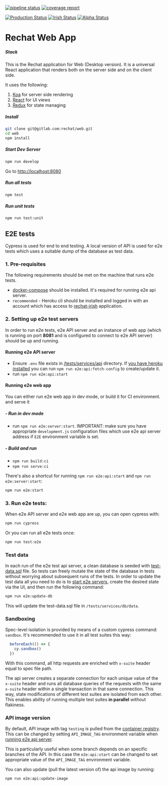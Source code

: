 [![pipeline status](https://gitlab.com/rechat/web/badges/stage/pipeline.svg)](https://gitlab.com/rechat/web/commits/stage)
[![coverage report](https://gitlab.com/rechat/web/badges/stage/coverage.svg)](https://gitlab.com/rechat/web/commits/stage)

[![Production Status](https://img.shields.io/website/https/rechat.com.svg?down_message=down&label=production&logo=data%3Aimage%2Fpng%3Bbase64%2CiVBORw0KGgoAAAANSUhEUgAAAJYAAACWCAYAAAA8AXHiAAAABGdBTUEAALGPC%2FxhBQAAACBjSFJNAAB6JgAAgIQAAPoAAACA6AAAdTAAAOpgAAA6mAAAF3CculE8AAAABmJLR0QA%2FwD%2FAP%2BgvaeTAAAAB3RJTUUH4wYWDhkBQK%2BK6wAAH39JREFUeNrtnXuUXEWdxz9V93b3TCaZTIYkGAIhRAyBFQR5H5Fl1eDhtSjiA3XDQ0QEjOCKCscH7oIo4ArqssFFXhtkXYUIKCworC6yESTCEldAESQBEpKQyWSSmcz0vVX7R1V193T6ce%2Ft7pme5H7PqdPd91HPb%2F%2FqV7%2F6VZWgURw%2BBAJQNngIwAM0ghAAbZ8VeMAsYA6wFzAb2B2YAfQCPcBUIAdkgQzg2yBtECWfLuyI0CVBlXwqILAhD4wAw0A%2FsAnYCKwHXgZeAV4EVgFr0IQIsK0CEg9hr2TRBCX3HutsKPPJG%2BXwofIrprFzhAwXrk1DcCBwOHAIsABDpO6G0k4RBxrYjCHas8ATwOPAk0j60GCpZYSBRgHF1klIsGSNO5pUTnooNBrBdOC9CE4GjsRIokrFVYiCLCvNiyhUR%2FFX8Zoo%2BaxVlfVKFuWZ0mcr1Va1OMqvx0krWl51hWe0rRtd8qyT7pXqbiOa5QjuBpYh2AAIFJKidDRIQK54xR1NKJdpJ6bnA58GTgOmlRTBiW%2BBQNhiF%2BlSXkUuR5r2Q6X81rrePtBlwakVro36gDuA69D80XaPpW1rEINg0YlVWUqFGD3pMmARRi8qZbuMlUaKsUSldhoG%2Fg3Tnq%2FgdOUE0itao48mlYchlAQ%2BBXwVo3AX1feUTBMNmmKbSsxA4DLg2xTbNCw8HYFc9QkwmlQ%2BZjQyD7gFeDspoXYklBPsEeAM4AWKbW9Qh1y1iVAklTMhBMDJwK0YKRWQEmpHhCOYj5FepwN3298hTu%2BqQS5Z9U4pqXSBVBcDP8GYC1zCKal2PAiKJOrGtPnFlAuSw4aqRlCZWIcNlY4FJIIA%2BBpwlY1c2wRS7NhwynuAafuvoQnQJbypQq7tieUeNENoH02I5mvAJTjG6rL3dMmnrnC9HLrsWV3lPnWu6xrx1Us7yb2kiFqeSunVqqe4eYxS7u3zJNF41i5%2FCUbAhGj8Ql9VgVyju7HDKirqnwO%2BQapP7ewo1bs%2Bj5FgoxX6x4s6VzUdy%2BlUp2BIlY76UrgBnMJw4hSKwqbiwwZFaeUsrvOB5ZgpGUUtRT%2FFzgTHhT7gCOCPGD1coSlILUOWUmVdF2abbsCQKiQlVYoiJIYT04AbUIUZSgMroIoTlOaGZ2fzLgSOoYaoS7FTw6lKxyC5EGclKFH6BYcWRoFuKnVP4HcYadXovHyKHReOGxuBtwIvYUaQCkq7OI20kusSNL12eCm2mxevNDSt9Dvqe3FDvfdpYdpRzBuNxl9r6N%2BsuJsThLVp9QKXFK5ZRjmJ5RT2%2FYAVQEcJI1OkqAbHkW3AwcAfsFxyEssR6JMYUgWkpEpRHwLDlQ4Md9y1UX5VuwIftDdThT1FVDiufBDDoRAQsuTG32IWNYSk0ipFdDjBNAPDIQDPuacCnFj11fZ2u03RPjjJckU714heNEfam5WNoRPT17v52BnLXL%2FcjjNHYLi00ZkYDsSIMkWcbnBnrOCdscz1y%2B0WzcwADoQi0w6zn4oUKZLBcecwKBLrYPuZKu0pksJx52BwTlxmhXLpzRQp4sJxZwEazwdmodm97Gbt16Mo8vWU3EaU4GqrjCstfq12v9bC2ErxR81r3HJFfb7a4t5abVFaRkH1skSpv%2Fp5dLHsAezmYzbo6KlQpZUR1XW3UTfaOO9Gce%2BNk37csjRSrqjPxylDpXInqYuoLtEGjjtTgT0kZtcXSBX3FI3DcWgviVkiDzvvQDpF8%2BA4NFtCQb9KkaJZ2N0HZiZWxhu1QidV8KOkG%2BXdat9bjWYNbMZ6FiB6ejOlddRyrxURRYFttFCNrINLGreO8L3VaNbAZqyVl%2Bgjw16J0eJTpGgmpkrM2nxIjaMpGkfB5CAxG8mmSNFMZH1aRCw51isRtVUBdGo3aQPkfMyW182FBjXUeDSx4HbN9EB6ltgalAKVMm2skfHR%2BA1FUT5kV9CZhXmzBXoMG3QkhP4h6BvQBAOgRrRxuu4UyBxIAWFI43mqNeSeqE6A9TYUjl8u323OXxp9PJQkKAWoYdhvb8ETP8qhwkQxJkKoYOs2zYaNsGqN5n%2BfUyx%2FSvHo05pXV2uU0ogpAj8DYdBA%2B8eZY5woaN68ruOQLzhoaCswqRn5kxLUIBy8n%2BCJH7fHmGDrEDz6hOLWe0N%2B8lDIYJ9G9giEZyRYipZgsKXbZWttA2MQbFpKGcIEoZFiXZ2w8CjJ7VdleOaeHIvP9skGEG4Gz09tLC2CqE%2BsuKK%2F5JoQNjAGwaYlJXge%2BJ5Zg1Qgm4I9dhNcd2mGp5bl%2BJsjJeF6jbTvNWVmIaprSgN1Oq6I7jIlJMU9G5qzF0KbQQhDNEeyIIR93ih4%2BJYsV3w%2BQ7gZRFgcRTa01wPUrpdG6nT892qong%2B2%2By1b0xW2IcFcaX3PSLAghEvP9Vl2fYZsACo%2FDra3HRdip6xKKY0EywfwnoUedy%2FJklOgQtstpmgY7gSC5qFNpVU5hICMb8h17FGSpVdnYGtKrCZBypb0wxMIjlynHufx5fN91Osaz%2B1unobEYafsCsvhe0ax%2F8pin6OO8IwpIt1vpyGkxMJ0f0ob3euaL%2FhI35gn0l4xOVJiWXjSGFYPP1Cy6EQP%2BjUylVqJkVzHIsL9BuAMm1FCsya7neK%2B%2BHQP2SEIQyu1xtt2lDQPY5n3srSSS6wWK%2BrOih4lCFGcymkEUpp4DvorybuPlLBlbG1bbgZBlpZdFEPsEetYDqbK0mrMZaYV%2BdOmAtes16x5TRv%2FixrPSglvmCGY0WtqXani9E4SKPtv%2B8DxHvc%2F1NrNDQX2j2FnBcIQCECHjF4%2B7HzNfBBecbu8sInSutloO2KFoXHm%2BeelAVdcFeDPEARB9eeFgO4p8Nb5kk99xOO97%2FaMY59ORi4nof7mCMmkXsFg3jZ8E8sohXFGDAMItwLD2jgodgp6psIuUwSTOoqngY%2FkoX8QNvRrhrdAUOZrJmg%2FTw1DrKi1Vm2TCPe7GTqWJYPwhDm6PENNoaGB%2Fi3wy%2F9R%2FNd%2FhZx2qs%2FNX8%2BQyxWlXxxIYd7bc7Zg%2F70ljz2pkJMbbDhbP8IRahuoLRp%2FsuDAAyTHHCo58iDBPnMlb5gJ3V2CTIlfrwphaBg29GleelXz1DOKXz%2BheORJzdqXNQgQU4pkrdpu5d8r%2Fa52LWZ5%2FVgR6LJPqvxuBpzUsaEmPJBTQE4V3HFHgASWfitT%2BA%2FERaiMbeug%2FQSPPabtoR2NlcXzQOch7NPsNldy1tk%2Bp53kse%2Feoi75pQddk6BrkmDP2YK3HypZvAgGtsJDj4bceGfIA79SBMMar0cUBj6j6rLS90q%2Fq12LWd62NzdEGpRY%2FSTIQ2a24PYfByx7ICy4IyfFfvMEidlpITB%2BX2GfpqcDrvpShmfvy%2FGPn%2FHZ900m4iA0%2BXQj3HK9qeBrZvWq0PqaTemCkxd6%2FPSGLCuWZTn5OI9wE%2Bhhk%2BZ4ou2JFQca%2B0%2FNCv713w2jkuhZ7pXZu5rhWFIF2Y3wwg2aU07w%2BP3Pclz8cZ%2BuLkMmbQcavmckmhvhlue54GsmjOJe6msWWpPL%2FgskP7k%2By73fzzJ7F0HYR82BT6shq9khGraNNAMJ7CkqBHKw4llNX79GygQjJ9uwu%2FQK8AwBauaH7b8Lu%2Fu52gLf%2BmqGO%2F85yxtmCgJrG%2FO9xk0ZjpRSGmkWhHDiOyRP3ZPluGMkwXqN7%2BY9o9QnMZ6t81zpIU3RG3uskCQtDXjQv0WzcaO9lDDPGVmSjVpxlOkwQoAOIDMCd12f4cIzfYLA5MP3WuNB4SRZEELvNMF9N2f5%2BEd9Qy4%2FYl1W06GjlLsMbWduaBhWUvg56OgouZYA1QZSNZO3aXnD8B%2FXZzj5WI98YLwoxgLOkVFp%2BN6VGdDwr0vrm22ajebrWONssBMCyMO8WYLdZonitQRl6B8AVLz3pQTdp%2Fn2l8eeVKV5kHY24oavZzhhoUfQN7YKvWzanBI0l1RVdJd6c2ieB2zRnPJOzxxNFcYXWC76V9dqyOvI9eN5EL6uOfMDPuct8gjGgVQO7s8ggJuuzjB3d0E4aAgXW6eixjNV7slRkTeCVtmyqsVfYZCQyUC%2BH%2BbNkyz%2BmHFN8BqQyc%2BtMglEIaYUEA7B3LmSa75k2DTePl1Smj%2FWzOmC677iw3BZYaIKhFoDsir3WmNuaALJpJ0b8%2B1SLt%2Bv8emb5%2FMbNL1T4AffzdA7VRTmDROlDaxYqSAjiqPCmi8Bg5p%2FuNCnt8eO%2FhqYryzYq5x9K2E9%2BnZh7t8u9PjQiRLVp8eE8O2nvNsaHB7UsAECCUGg6z4vJgmOP9bjui9m2HsvQ6okw3mtjfRZu07z5DMKOutvKiKlMSsccajko%2B%2FzCqO%2FuAjDoldHuZjUGgJlJHBcwrrnL73AZ9nDiuGw9dtMtIZYDQynHRnedojkzE%2F6TJlC5T0g7JxerhPm7S7468M83rxPcTojqY1IKdOFPbxcsek1jdcr6lrvhQBGNJ8%2BI2MGpSp%2BN6hK3nl1rebPqzV9A9CZgzm7Ct44V%2BD7xamauAOKMDRG1Pe%2F22PpnQFyWv1yNYLmE6tBA6kjxEnv8jjpXfFax1V6I4ZH12C33RWCL%2BqWxelWe8%2BXnHyslyj90EqiXy1XXLEk4NGnFINbzEJaLcDrgH3mCs77kMcnPuzj%2BQkm2O2zZ3%2FAY%2BndYcu3dmrbVTpKQRAY5TNKcFKqEVKFNo7%2FeULxwKMKJptrtSzNUgJbNacu9OjsILZupSyprrw%2B4Jj3D%2FOLXynjqjMJZLeZXA89ePZPmgsuznP8WSNsscvU4hh%2B3SDm6CMkb9lPoLeWjRCTzK7UCK2xYzVJefdLlfc6oZmenpd%2FN4A8eOWKSIVyBSHQIXjPsSYDMgapQru0%2F5YfhVz61Tx%2Br8DrtqSxyrsKrXdHJ2RnC37%2BYMhZnx1JVC5H%2BhP%2B2oNtunqdNaP9Go%2BiDBN0aUsQmH%2F10jtD7n8oRE6t7xkhJTAMb5orOOjNpiqjSitt7V6bBjRf%2FqcAekRhvq%2BSZUUpGBkBf5bgx%2FeG3PvzEBHTe8PlbeFRErLCSOMWYYezvCeB81p9%2Fi%2Baiy7PQ1c0E4MUwDbN4QdIstniqC5Smjb%2Bu36mWL1K4XeU%2BVBVgVaAL7jh9vjeG06aHrCvYMZM0COtW%2FndtjrWWMGN4LZshQ9fMMKGPvAytgGjlDWEww80rROn%2BK49H%2Fi1GSQ4l5hCEDbIkk9pu8UueOz%2FFOtfj%2Be94fSy3h7B%2FLkShmvoWW2pY00QhKFprG3DcOo5I%2Fz2KYXfHb17cb5f%2By%2Bw3WCMKvLs6uv%2F%2B72GYU3QD%2BFASdhiw0DJ5wAEAyCGYMMqzfN%2FMZUdZ4TnpOKCuQLyumWaS%2FsZSMcAzuPU92HDRs37zsnz38tD%2FF2iewAIYRTr3GSYs1vMyW4NCMjnYZ8Fgs7pHrlsdMkjBQwOgm%2F94uOQw6Wx1xwR92j5WNhpieX7sHyF4iOL87y4ShtS5Ylc0QLjczV9F8Gu0%2BMRyz2XzcKdS7INlyfWiNimPWu6KBiZW4F4iynqoRVeDs3MnjUqDm2Dy78TcM2SgECC12P85WPl3fp99U6GSQ34fTXSsI24Xff0YJckxShzDLTG8t6GcKRat0Fz5HtHeOFPCq%2FXKM1hAgc4ARDAlKnFf36ihh4n80wuK1pqGmrbxRQFy3tZaGRhg9bGhWTfNwrImS25owzxK0cIKOi2G5m364rkasjlgCTrASKibYlVsLyXhUbgKvErF%2FpI6x%2FeKPxSv%2FiJhhZmuu10LDfn99CjigceCenqKvpVhXk498Mes2eJZKuc7Sz%2FoQdKPny8x9K7AuO9kMQXfILa7caqHG2nYzli%2FfyXIVdfFuDPFASBxvcFweuakUHNN76UKaxWjgtHxovP8%2FiP%2FwwZCRrzTZpoXeBYof26QtvwuS4BM8GfAf4MgegF9hLc9OOQNWt1YXvH2AW2UuuA%2FSSL3mM3WEv69xIwODIq24nQAsN3%2FcmRlrvNtBtsgZUCAmMGCAJjTPQ92LBW8z07T5Z0EtVJrc%2Be69PVLQjzCYihAQ8GBqxffCM%2BYGMcCom2kFytmStsVobLfIPCAJgs%2BN4dIa9vbFxq7bO34GPv92CT3RYyRjm1tZ4PbDb5EiTsFsdFXJVIlBal03Y6Vq14tAa%2FA15dpbj5hyGf%2FaSfXNeyNXvRJ3xuuytk04jZ1CwqObSVWBu3wMAg9HRHe8%2B9KwQMj8DJZ47w0lpNLjt2B3Z6EjYPAhE9KpJgwk3pqBDoEiy5PeTcRT6Tu5IZJ6Uw5oa5ewjO%2FYjH168L8OKsFtaAD32bNK%2Bt0%2FR0Rx%2BpumdyWdjwuubZlQppR78NIU73JjH7j7UI7adj1YHS4E2CP%2F9JcfudhgVJG8S56y4%2B22f6LEEwHMNRD7tubxBeetW0Zpyu0NnQjj5cggR%2FMshOkJPKQqVrFZ7xJ4PsAL8r4vstPk6yvf2xquk31h34u7eGjOSLLihxIazUmrWr4PyP%2BtCvC%2Ft7RvI5sqtzVj5jmB0nD87p7iPv85BZIym1Pc9nVKh0rSwICcEWmAwwaPJW9%2F0o%2FmZt54%2FVYl1BKfC64PcrFT%2B6OyxcSwIntc4%2Fy2PWHpJgWzz3Yjx44n%2FtyDDukiwFBx8gOe%2BjHmqtJpOLNzqVwqz%2BDtdr9p0rWPlwjo990EOt0wWXmvHChOsKHbQCcoLv3Gy6w6Sre53UmrGLYPGZHgxEXymsFdAh%2BO1KxfBwfMnppNY3L8tw%2FAkeI6t1YSqrsAkbow%2F7dEfjeT4wAvk1muOP83hkWZY5uwmWfCPDmWf4BGvHl1wTllhKgZwMj61Q3HO%2FtWslnPtzUuvc0z3mzpMEQ9FW2ygNogP%2B%2FJLmdyvjd4duYjybhWU3ZfnMZ3zENgjWa%2FSg8fcq9C7a%2FFaDZtvJcL1m1kzBkmuz%2FPTWLL12AapScNM%2FZTjz9PEl14QlFthuwxNc%2B33DqKRLwNxql55uwUUf92CLRkSUWp4EhjT3PGCIFddk4Mjl%2BfDNL2d4%2BsEcf784w1veLJg6GXwFXgg5Cb3d8FcLBB96v8%2FtN2T5wy9yfGKR2X7cuTu7wxTGm1yCNw0FmF3DG4aUoLbCwfsLnrgv2bAjCExX8KVvBlz%2B9Xz9fd4l6M3w4A%2ByLDxGGj%2F2BKVxpoKtg3Dwu4d5brVG5iLs2yBADcPecwRPP5ijsyOZ%2BcNtDeDyrrVxm%2B7rM9dzOeieCtO6ReEPVP5OaVzucIWzLspz820B%2Fq5juvFa2L6jwjijDw3X3mhqLanjnJNaXZPgs%2Bf4sFUbI2qd9JUCrxOef1Zx9%2F3JBxLu7Gp3rDAYvW%2F%2B3oIF8wV77SnYpUcUZg3cM5X%2BRG4zXKXgpm9lOHORlVxuy8hKMyUTYlQ4hghDEN1w3y8Vv35MFc7DSQInCf7ugx4H7C8JI56lo%2B1qnWtvDAqSIimccu66yPLDqFyXV28v0%2B3IVa1bbFF7TWgdq1AIAeQ13%2F5%2BY7LeSa1cFj53ng%2FbdKTJZaXAmwKPPa64%2BQdmhXIzup3yg6rcKDHO%2B9uR61U9JgdPte3Ga3GgQmCq4K4HFU%2BubExqua7ltFM8DjtEEg5Ek0AqBCYLvnh1nlfW6FFbDo0nysl1%2FgU%2BarD1p5ptvwcpZb%2Br9cdQuY9uJmJ4GngSwq2a795olI9GHPDcZh2fP9%2BHET36rKAq%2BdIKvBysWQOf%2FFy%2BEFc7OAI6Wx3AO4%2BUxXxF1ZkT6liqIqEqQVf4rms8M4ZQATBVcMdPQ557XhcU4SRwhs5TTvQ4%2BkiJ6i9RkmuULwzAmwb33hdy8WX5gqI9nuRS2nTL2Qzc%2BsOQU8%2FOm8nnqHlKlne1Q%2BhYrvyeD0P9muutNb6RBnWk%2FMIFGYixB2gYgDddcM13Ar54ZWC6RD0%2Bx76FoakY34crrg0444IR6Cqej9hKuAH1DgEVAt2C2%2B4MWf2yTjw5DXbor%2BG4hZKFR5dJrToIQ0OuK67Jc9aFefIj5l23QVyr4TbG9ayH6wfOGeGL%2F5DHnybQLVz9XAIt0SVnedZKsFIXWe13szJeSXerkYbW4Gdh0zrNklsbc1928QF84VM%2BiDrG0rJ8hiH40wU3Lw04%2FPhhfrNCFUwEruGb2cBaj97Z0PPg%2Fl8o3vKuEX60LMSfafbDGnUuULVyVLtWrx2KdaCMxIqiqFHhfpXfTjF02ziGMQNU%2BGfXGzTYEAZAt%2BD7%2Fx7wmj2kKB%2FEz4Nr%2BHwe3nG05PhjJNptZR2xfoIAvF0ETz%2BnOeqkEc68KM%2BfXzSuOc58ENqFuaOOlYtAIte9BoGJQ9itjqSEp1cq3nPWCMefNsyqtWaD3iBfQuRabU2Na%2FXaoVgHuqldobOxeHY7aWfI82IGsCc6JMiZ1uYcndde0dz4b8XNyeLmoTTvAP94iY83WRT826MiDIxjnZ4Et9wWsP87hzn1nBF%2B9qBiYMAeruSXHSvnyKOsdFOjz38uHDFnvRw8CZsHYNl9IScsGuGQ40a4%2B94Qb5pAdCTbQqBBaB9omlrp%2FJP6BuCe%2FwwJtd0oLOa%2BnFO7Bc88ryCb7KzA0NqUlvwgZMF8YQ4uSjB%2F56AUTOoU7L%2BP4KmVGjGJaIcKlLwvMHrXcAB3Lgu5c5li1zmCtx0keNshkgPfLJm7h2DXGYJJnTUOTNdmP691r2v%2Bslrz5ErFI48rHlmhWbfKjPNFN3iTWrvddr0mEMwb2ghMM1lu0jYRIbC1AUGogQ4BHSSXpwJEAHqLbk6pNDBFNGxSFtiBAaC2AUPa1FdGkO2GGT2C3ikwpUfQPako%2FZWCLUOwuV%2BzaTO8tkmzrR9jZ%2FOASQLPzvuPI6Ech%2FoEew2tA2YQhVgRnfULpys0UPtKxZMKVfNRehBkgrKUotkN5upJ2IGBCoAAQ7QQKC%2B%2FxJDIA3yzqsidtKpKuspxhOPQeh%2FIx3otymPjZLepmI%2Bx1y%2Fi5a%2BknoQEkcVIW6j4N3cDI4354wVtMG1UAXkfcyZUijZAYUQ4%2FpKnUQzbncpTpGgqRiSazfbH9v%2BTegbBKNB1rsUx1NV6rt4keBwpENEgW3detRUG46T5j%2Fp%2BY3l1b%2Ff7QH%2FiBmk3cjUrv9XiTJLPnY9cAP0S2NjkoqfYeeE4tFEC68Y7Nyl2OKyTwMvjnYsUOxxelsArVtEcfSBMlJls91nvezmieJzWi6feRChVrlebPK72Tq3J2Gp5jeI4qWvEVSu%2Fteq7Xt3pGp9RBye14iyeoPKKj%2BZF%2B0NGrjwSfq%2BEqMp2XHeOqOnEUfaj1E%2FU37XKUC9f1dKO0x6N1l3l9xyHXpTAKmBTxOKkSFENBVMDsFoCayjqWSmxUiSF485q4FWJme58tuxmihRx4bjzLBA6H4QVZTdTpIgLx50VUPQuetx%2B7jCrdlKMOUZxyf14CljPDrZqJ8WYQWO4sx7DJSQaD81GNMutLUJVtZ3UClBu0xidLGX3otiXotpwqJNukrwnKX%2Bc8tUrT5K0KzV3rfJFreNq%2BSr%2Bdpz5DWaK0Dm%2BAvBTGkE9Y18cIxzUr7BqBa1WoXHznqT8ccpXrzxJ0q5F6krli2vDq%2F%2F%2Bvc5Q6kaFAPdgRFk1Z94UKSpBYzizHsMhsKNCd%2BM14IfuxnjnNsWEgePKDzEc8sCsK4SihPoXYBvmxIpUaqWoB43hyjYMd9y1wqhQYZj2B%2BBWey2VWinqwXHkVgx3POzaIsGcIXNLFxZE7Qn8Dui1v41yX2%2B5VDOPKXNxtfjos5YibhmSlLXSO9WukSD%2B2nCl2wi8FXgJkAhDLMmqTpe407VeAi63L4ejoqmXTDOz3PyKGFvELUOSskYdTScZadaH48blGM54SLsSclWn5fKcoWLCouCX9TBwjI2gKdt1p9hh4DjxS%2BAdVkoaBglKiAWwx5ATo2aXP5gP%2FAaz%2FF6RTvekMHBc6AOOAP4IBc7AatMDFsmyutNJLafI%2FxE4uyTCidwxpWgOSjlwNoYjBYXdkQqqS6EQM4y8C%2Fi8fS4kJdfODI3hgMRw4i4MRypaD0YTq4RxaAL74lXAlYCPboBcSVyD48YdR0mtlZ96c5314kniUh01r424WEfN1%2FbXDKk0Ppor0VyF4UZxZ4xS7lBtd5k9hoqRCjwb6deAS2xkklTnmngoN0VEM3EoG3zgSjSXIvAQJZKqjFQu6spw5LJbOlkJdjFGgmmKuliKHReu6xPA54CrAd%2BSylCyAqmg3n5Yu5eRy0irkzGW1qn2t1c3nhQTDU6fMlswwOnA3RR1KkOqlzurRlCfEEVyQbFfnQfcArydoqhMCTbxUaqgS%2BAR4AzgBcp1qhqkgih60ugInIR6AWM8vQgYoDhpHZCOHCciStvOx7TpRZg2fgHwENFJBXEkzGjJ5frdEJgNXAYsoniYhip7LkX7oVI7jQC3YdrzFYq%2BecV9AyOQCuI2%2BmhyCYoWV42x1H8aOI3Rm%2BW6rlKUhRRjh3LfUtfVuTbqA%2B4ArsMYPcvb1iAiqSBpA1eSXtpmQjAdeC9GyT8S4yVRCeb5Uv8JN9tUnitd4mFRqcpKh83Vnim9V%2FqOqBJfpfepE0%2Bt%2BCoN86ulU69VNLrCM64uR6ekkVXqZCOwHMHdwDIEGwrPJ5RSlaooPkaTCxzBBGGB54JpCA4CDkNzKLAPsDvQ3VDaY4WxdNtpXVoa2IzgZTTPAb9F8DiaJ4E%2BBGZ740yFbg8SkcoVpzHsXmJMNTE604RGEhY0saKxdRaaOcBeGJLNxmwH3gv0YMwYWSAHZDDKpE9RfIuyzx0Z7i9a%2BqkwinaAocQwRjfqx%2BzBsRHjf%2F4KZuuEF4FVhKxB2PYoHpHnRvJhYV7FKS0JCeXw%2F4%2FAUlw0kKj%2FAAAAJXRFWHRkYXRlOmNyZWF0ZQAyMDE5LTA2LTIyVDE0OjI1OjAxLTA3OjAwFFiKzQAAACV0RVh0ZGF0ZTptb2RpZnkAMjAxOS0wNi0yMlQxNDoyNTowMS0wNzowMGUFMnEAAAAASUVORK5CYII%3D&up_message=up)](https://rechat.com)
[![Irish Status](https://img.shields.io/website/https/irish.rechat.com.svg?down_message=down&label=irish&logo=data%3Aimage%2Fpng%3Bbase64%2CiVBORw0KGgoAAAANSUhEUgAAAJYAAACWCAYAAAA8AXHiAAAABGdBTUEAALGPC%2FxhBQAAACBjSFJNAAB6JgAAgIQAAPoAAACA6AAAdTAAAOpgAAA6mAAAF3CculE8AAAABmJLR0QA%2FwD%2FAP%2BgvaeTAAAAB3RJTUUH4wYWDhkBQK%2BK6wAAH39JREFUeNrtnXuUXEWdxz9V93b3TCaZTIYkGAIhRAyBFQR5H5Fl1eDhtSjiA3XDQ0QEjOCKCscH7oIo4ArqssFFXhtkXYUIKCworC6yESTCEldAESQBEpKQyWSSmcz0vVX7R1V193T6ce%2Ft7pme5H7PqdPd91HPb%2F%2FqV7%2F6VZWgURw%2BBAJQNngIwAM0ghAAbZ8VeMAsYA6wFzAb2B2YAfQCPcBUIAdkgQzg2yBtECWfLuyI0CVBlXwqILAhD4wAw0A%2FsAnYCKwHXgZeAV4EVgFr0IQIsK0CEg9hr2TRBCX3HutsKPPJG%2BXwofIrprFzhAwXrk1DcCBwOHAIsABDpO6G0k4RBxrYjCHas8ATwOPAk0j60GCpZYSBRgHF1klIsGSNO5pUTnooNBrBdOC9CE4GjsRIokrFVYiCLCvNiyhUR%2FFX8Zoo%2BaxVlfVKFuWZ0mcr1Va1OMqvx0krWl51hWe0rRtd8qyT7pXqbiOa5QjuBpYh2AAIFJKidDRIQK54xR1NKJdpJ6bnA58GTgOmlRTBiW%2BBQNhiF%2BlSXkUuR5r2Q6X81rrePtBlwakVro36gDuA69D80XaPpW1rEINg0YlVWUqFGD3pMmARRi8qZbuMlUaKsUSldhoG%2Fg3Tnq%2FgdOUE0itao48mlYchlAQ%2BBXwVo3AX1feUTBMNmmKbSsxA4DLg2xTbNCw8HYFc9QkwmlQ%2BZjQyD7gFeDspoXYklBPsEeAM4AWKbW9Qh1y1iVAklTMhBMDJwK0YKRWQEmpHhCOYj5FepwN3298hTu%2BqQS5Z9U4pqXSBVBcDP8GYC1zCKal2PAiKJOrGtPnFlAuSw4aqRlCZWIcNlY4FJIIA%2BBpwlY1c2wRS7NhwynuAafuvoQnQJbypQq7tieUeNENoH02I5mvAJTjG6rL3dMmnrnC9HLrsWV3lPnWu6xrx1Us7yb2kiFqeSunVqqe4eYxS7u3zJNF41i5%2FCUbAhGj8Ql9VgVyju7HDKirqnwO%2BQapP7ewo1bs%2Bj5FgoxX6x4s6VzUdy%2BlUp2BIlY76UrgBnMJw4hSKwqbiwwZFaeUsrvOB5ZgpGUUtRT%2FFzgTHhT7gCOCPGD1coSlILUOWUmVdF2abbsCQKiQlVYoiJIYT04AbUIUZSgMroIoTlOaGZ2fzLgSOoYaoS7FTw6lKxyC5EGclKFH6BYcWRoFuKnVP4HcYadXovHyKHReOGxuBtwIvYUaQCkq7OI20kusSNL12eCm2mxevNDSt9Dvqe3FDvfdpYdpRzBuNxl9r6N%2BsuJsThLVp9QKXFK5ZRjmJ5RT2%2FYAVQEcJI1OkqAbHkW3AwcAfsFxyEssR6JMYUgWkpEpRHwLDlQ4Md9y1UX5VuwIftDdThT1FVDiufBDDoRAQsuTG32IWNYSk0ipFdDjBNAPDIQDPuacCnFj11fZ2u03RPjjJckU714heNEfam5WNoRPT17v52BnLXL%2FcjjNHYLi00ZkYDsSIMkWcbnBnrOCdscz1y%2B0WzcwADoQi0w6zn4oUKZLBcecwKBLrYPuZKu0pksJx52BwTlxmhXLpzRQp4sJxZwEazwdmodm97Gbt16Mo8vWU3EaU4GqrjCstfq12v9bC2ErxR81r3HJFfb7a4t5abVFaRkH1skSpv%2Fp5dLHsAezmYzbo6KlQpZUR1XW3UTfaOO9Gce%2BNk37csjRSrqjPxylDpXInqYuoLtEGjjtTgT0kZtcXSBX3FI3DcWgviVkiDzvvQDpF8%2BA4NFtCQb9KkaJZ2N0HZiZWxhu1QidV8KOkG%2BXdat9bjWYNbMZ6FiB6ejOlddRyrxURRYFttFCNrINLGreO8L3VaNbAZqyVl%2Bgjw16J0eJTpGgmpkrM2nxIjaMpGkfB5CAxG8mmSNFMZH1aRCw51isRtVUBdGo3aQPkfMyW182FBjXUeDSx4HbN9EB6ltgalAKVMm2skfHR%2BA1FUT5kV9CZhXmzBXoMG3QkhP4h6BvQBAOgRrRxuu4UyBxIAWFI43mqNeSeqE6A9TYUjl8u323OXxp9PJQkKAWoYdhvb8ETP8qhwkQxJkKoYOs2zYaNsGqN5n%2BfUyx%2FSvHo05pXV2uU0ogpAj8DYdBA%2B8eZY5woaN68ruOQLzhoaCswqRn5kxLUIBy8n%2BCJH7fHmGDrEDz6hOLWe0N%2B8lDIYJ9G9giEZyRYipZgsKXbZWttA2MQbFpKGcIEoZFiXZ2w8CjJ7VdleOaeHIvP9skGEG4Gz09tLC2CqE%2BsuKK%2F5JoQNjAGwaYlJXge%2BJ5Zg1Qgm4I9dhNcd2mGp5bl%2BJsjJeF6jbTvNWVmIaprSgN1Oq6I7jIlJMU9G5qzF0KbQQhDNEeyIIR93ih4%2BJYsV3w%2BQ7gZRFgcRTa01wPUrpdG6nT892qong%2B2%2By1b0xW2IcFcaX3PSLAghEvP9Vl2fYZsACo%2FDra3HRdip6xKKY0EywfwnoUedy%2FJklOgQtstpmgY7gSC5qFNpVU5hICMb8h17FGSpVdnYGtKrCZBypb0wxMIjlynHufx5fN91Osaz%2B1unobEYafsCsvhe0ax%2F8pin6OO8IwpIt1vpyGkxMJ0f0ob3euaL%2FhI35gn0l4xOVJiWXjSGFYPP1Cy6EQP%2BjUylVqJkVzHIsL9BuAMm1FCsya7neK%2B%2BHQP2SEIQyu1xtt2lDQPY5n3srSSS6wWK%2BrOih4lCFGcymkEUpp4DvorybuPlLBlbG1bbgZBlpZdFEPsEetYDqbK0mrMZaYV%2BdOmAtes16x5TRv%2FixrPSglvmCGY0WtqXani9E4SKPtv%2B8DxHvc%2F1NrNDQX2j2FnBcIQCECHjF4%2B7HzNfBBecbu8sInSutloO2KFoXHm%2BeelAVdcFeDPEARB9eeFgO4p8Nb5kk99xOO97%2FaMY59ORi4nof7mCMmkXsFg3jZ8E8sohXFGDAMItwLD2jgodgp6psIuUwSTOoqngY%2FkoX8QNvRrhrdAUOZrJmg%2FTw1DrKi1Vm2TCPe7GTqWJYPwhDm6PENNoaGB%2Fi3wy%2F9R%2FNd%2FhZx2qs%2FNX8%2BQyxWlXxxIYd7bc7Zg%2F70ljz2pkJMbbDhbP8IRahuoLRp%2FsuDAAyTHHCo58iDBPnMlb5gJ3V2CTIlfrwphaBg29GleelXz1DOKXz%2BheORJzdqXNQgQU4pkrdpu5d8r%2Fa52LWZ5%2FVgR6LJPqvxuBpzUsaEmPJBTQE4V3HFHgASWfitT%2BA%2FERaiMbeug%2FQSPPabtoR2NlcXzQOch7NPsNldy1tk%2Bp53kse%2Feoi75pQddk6BrkmDP2YK3HypZvAgGtsJDj4bceGfIA79SBMMar0cUBj6j6rLS90q%2Fq12LWd62NzdEGpRY%2FSTIQ2a24PYfByx7ICy4IyfFfvMEidlpITB%2BX2GfpqcDrvpShmfvy%2FGPn%2FHZ900m4iA0%2BXQj3HK9qeBrZvWq0PqaTemCkxd6%2FPSGLCuWZTn5OI9wE%2Bhhk%2BZ4ou2JFQca%2B0%2FNCv713w2jkuhZ7pXZu5rhWFIF2Y3wwg2aU07w%2BP3Pclz8cZ%2BuLkMmbQcavmckmhvhlue54GsmjOJe6msWWpPL%2FgskP7k%2By73fzzJ7F0HYR82BT6shq9khGraNNAMJ7CkqBHKw4llNX79GygQjJ9uwu%2FQK8AwBauaH7b8Lu%2Fu52gLf%2BmqGO%2F85yxtmCgJrG%2FO9xk0ZjpRSGmkWhHDiOyRP3ZPluGMkwXqN7%2BY9o9QnMZ6t81zpIU3RG3uskCQtDXjQv0WzcaO9lDDPGVmSjVpxlOkwQoAOIDMCd12f4cIzfYLA5MP3WuNB4SRZEELvNMF9N2f5%2BEd9Qy4%2FYl1W06GjlLsMbWduaBhWUvg56OgouZYA1QZSNZO3aXnD8B%2FXZzj5WI98YLwoxgLOkVFp%2BN6VGdDwr0vrm22ajebrWONssBMCyMO8WYLdZonitQRl6B8AVLz3pQTdp%2Fn2l8eeVKV5kHY24oavZzhhoUfQN7YKvWzanBI0l1RVdJd6c2ieB2zRnPJOzxxNFcYXWC76V9dqyOvI9eN5EL6uOfMDPuct8gjGgVQO7s8ggJuuzjB3d0E4aAgXW6eixjNV7slRkTeCVtmyqsVfYZCQyUC%2BH%2BbNkyz%2BmHFN8BqQyc%2BtMglEIaYUEA7B3LmSa75k2DTePl1Smj%2FWzOmC677iw3BZYaIKhFoDsir3WmNuaALJpJ0b8%2B1SLt%2Bv8emb5%2FMbNL1T4AffzdA7VRTmDROlDaxYqSAjiqPCmi8Bg5p%2FuNCnt8eO%2FhqYryzYq5x9K2E9%2BnZh7t8u9PjQiRLVp8eE8O2nvNsaHB7UsAECCUGg6z4vJgmOP9bjui9m2HsvQ6okw3mtjfRZu07z5DMKOutvKiKlMSsccajko%2B%2FzCqO%2FuAjDoldHuZjUGgJlJHBcwrrnL73AZ9nDiuGw9dtMtIZYDQynHRnedojkzE%2F6TJlC5T0g7JxerhPm7S7468M83rxPcTojqY1IKdOFPbxcsek1jdcr6lrvhQBGNJ8%2BI2MGpSp%2BN6hK3nl1rebPqzV9A9CZgzm7Ct44V%2BD7xamauAOKMDRG1Pe%2F22PpnQFyWv1yNYLmE6tBA6kjxEnv8jjpXfFax1V6I4ZH12C33RWCL%2BqWxelWe8%2BXnHyslyj90EqiXy1XXLEk4NGnFINbzEJaLcDrgH3mCs77kMcnPuzj%2BQkm2O2zZ3%2FAY%2BndYcu3dmrbVTpKQRAY5TNKcFKqEVKFNo7%2FeULxwKMKJptrtSzNUgJbNacu9OjsILZupSyprrw%2B4Jj3D%2FOLXynjqjMJZLeZXA89ePZPmgsuznP8WSNsscvU4hh%2B3SDm6CMkb9lPoLeWjRCTzK7UCK2xYzVJefdLlfc6oZmenpd%2FN4A8eOWKSIVyBSHQIXjPsSYDMgapQru0%2F5YfhVz61Tx%2Br8DrtqSxyrsKrXdHJ2RnC37%2BYMhZnx1JVC5H%2BhP%2B2oNtunqdNaP9Go%2BiDBN0aUsQmH%2F10jtD7n8oRE6t7xkhJTAMb5orOOjNpiqjSitt7V6bBjRf%2FqcAekRhvq%2BSZUUpGBkBf5bgx%2FeG3PvzEBHTe8PlbeFRErLCSOMWYYezvCeB81p9%2Fi%2Baiy7PQ1c0E4MUwDbN4QdIstniqC5Smjb%2Bu36mWL1K4XeU%2BVBVgVaAL7jh9vjeG06aHrCvYMZM0COtW%2FndtjrWWMGN4LZshQ9fMMKGPvAytgGjlDWEww80rROn%2BK49H%2Fi1GSQ4l5hCEDbIkk9pu8UueOz%2FFOtfj%2Be94fSy3h7B%2FLkShmvoWW2pY00QhKFprG3DcOo5I%2Fz2KYXfHb17cb5f%2By%2Bw3WCMKvLs6uv%2F%2B72GYU3QD%2BFASdhiw0DJ5wAEAyCGYMMqzfN%2FMZUdZ4TnpOKCuQLyumWaS%2FsZSMcAzuPU92HDRs37zsnz38tD%2FF2iewAIYRTr3GSYs1vMyW4NCMjnYZ8Fgs7pHrlsdMkjBQwOgm%2F94uOQw6Wx1xwR92j5WNhpieX7sHyF4iOL87y4ShtS5Ylc0QLjczV9F8Gu0%2BMRyz2XzcKdS7INlyfWiNimPWu6KBiZW4F4iynqoRVeDs3MnjUqDm2Dy78TcM2SgECC12P85WPl3fp99U6GSQ34fTXSsI24Xff0YJckxShzDLTG8t6GcKRat0Fz5HtHeOFPCq%2FXKM1hAgc4ARDAlKnFf36ihh4n80wuK1pqGmrbxRQFy3tZaGRhg9bGhWTfNwrImS25owzxK0cIKOi2G5m364rkasjlgCTrASKibYlVsLyXhUbgKvErF%2FpI6x%2FeKPxSv%2FiJhhZmuu10LDfn99CjigceCenqKvpVhXk498Mes2eJZKuc7Sz%2FoQdKPny8x9K7AuO9kMQXfILa7caqHG2nYzli%2FfyXIVdfFuDPFASBxvcFweuakUHNN76UKaxWjgtHxovP8%2FiP%2FwwZCRrzTZpoXeBYof26QtvwuS4BM8GfAf4MgegF9hLc9OOQNWt1YXvH2AW2UuuA%2FSSL3mM3WEv69xIwODIq24nQAsN3%2FcmRlrvNtBtsgZUCAmMGCAJjTPQ92LBW8z07T5Z0EtVJrc%2Be69PVLQjzCYihAQ8GBqxffCM%2BYGMcCom2kFytmStsVobLfIPCAJgs%2BN4dIa9vbFxq7bO34GPv92CT3RYyRjm1tZ4PbDb5EiTsFsdFXJVIlBal03Y6Vq14tAa%2FA15dpbj5hyGf%2FaSfXNeyNXvRJ3xuuytk04jZ1CwqObSVWBu3wMAg9HRHe8%2B9KwQMj8DJZ47w0lpNLjt2B3Z6EjYPAhE9KpJgwk3pqBDoEiy5PeTcRT6Tu5IZJ6Uw5oa5ewjO%2FYjH168L8OKsFtaAD32bNK%2Bt0%2FR0Rx%2BpumdyWdjwuubZlQppR78NIU73JjH7j7UI7adj1YHS4E2CP%2F9JcfudhgVJG8S56y4%2B22f6LEEwHMNRD7tubxBeetW0Zpyu0NnQjj5cggR%2FMshOkJPKQqVrFZ7xJ4PsAL8r4vstPk6yvf2xquk31h34u7eGjOSLLihxIazUmrWr4PyP%2BtCvC%2Ft7RvI5sqtzVj5jmB0nD87p7iPv85BZIym1Pc9nVKh0rSwICcEWmAwwaPJW9%2F0o%2FmZt54%2FVYl1BKfC64PcrFT%2B6OyxcSwIntc4%2Fy2PWHpJgWzz3Yjx44n%2FtyDDukiwFBx8gOe%2BjHmqtJpOLNzqVwqz%2BDtdr9p0rWPlwjo990EOt0wWXmvHChOsKHbQCcoLv3Gy6w6Sre53UmrGLYPGZHgxEXymsFdAh%2BO1KxfBwfMnppNY3L8tw%2FAkeI6t1YSqrsAkbow%2F7dEfjeT4wAvk1muOP83hkWZY5uwmWfCPDmWf4BGvHl1wTllhKgZwMj61Q3HO%2FtWslnPtzUuvc0z3mzpMEQ9FW2ygNogP%2B%2FJLmdyvjd4duYjybhWU3ZfnMZ3zENgjWa%2FSg8fcq9C7a%2FFaDZtvJcL1m1kzBkmuz%2FPTWLL12AapScNM%2FZTjz9PEl14QlFthuwxNc%2B33DqKRLwNxql55uwUUf92CLRkSUWp4EhjT3PGCIFddk4Mjl%2BfDNL2d4%2BsEcf784w1veLJg6GXwFXgg5Cb3d8FcLBB96v8%2FtN2T5wy9yfGKR2X7cuTu7wxTGm1yCNw0FmF3DG4aUoLbCwfsLnrgv2bAjCExX8KVvBlz%2B9Xz9fd4l6M3w4A%2ByLDxGGj%2F2BKVxpoKtg3Dwu4d5brVG5iLs2yBADcPecwRPP5ijsyOZ%2BcNtDeDyrrVxm%2B7rM9dzOeieCtO6ReEPVP5OaVzucIWzLspz820B%2Fq5juvFa2L6jwjijDw3X3mhqLanjnJNaXZPgs%2Bf4sFUbI2qd9JUCrxOef1Zx9%2F3JBxLu7Gp3rDAYvW%2F%2B3oIF8wV77SnYpUcUZg3cM5X%2BRG4zXKXgpm9lOHORlVxuy8hKMyUTYlQ4hghDEN1w3y8Vv35MFc7DSQInCf7ugx4H7C8JI56lo%2B1qnWtvDAqSIimccu66yPLDqFyXV28v0%2B3IVa1bbFF7TWgdq1AIAeQ13%2F5%2BY7LeSa1cFj53ng%2FbdKTJZaXAmwKPPa64%2BQdmhXIzup3yg6rcKDHO%2B9uR61U9JgdPte3Ga3GgQmCq4K4HFU%2BubExqua7ltFM8DjtEEg5Ek0AqBCYLvnh1nlfW6FFbDo0nysl1%2FgU%2BarD1p5ptvwcpZb%2Br9cdQuY9uJmJ4GngSwq2a795olI9GHPDcZh2fP9%2BHET36rKAq%2BdIKvBysWQOf%2FFy%2BEFc7OAI6Wx3AO4%2BUxXxF1ZkT6liqIqEqQVf4rms8M4ZQATBVcMdPQ557XhcU4SRwhs5TTvQ4%2BkiJ6i9RkmuULwzAmwb33hdy8WX5gqI9nuRS2nTL2Qzc%2BsOQU8%2FOm8nnqHlKlne1Q%2BhYrvyeD0P9muutNb6RBnWk%2FMIFGYixB2gYgDddcM13Ar54ZWC6RD0%2Bx76FoakY34crrg0444IR6Cqej9hKuAH1DgEVAt2C2%2B4MWf2yTjw5DXbor%2BG4hZKFR5dJrToIQ0OuK67Jc9aFefIj5l23QVyr4TbG9ayH6wfOGeGL%2F5DHnybQLVz9XAIt0SVnedZKsFIXWe13szJeSXerkYbW4Gdh0zrNklsbc1928QF84VM%2BiDrG0rJ8hiH40wU3Lw04%2FPhhfrNCFUwEruGb2cBaj97Z0PPg%2Fl8o3vKuEX60LMSfafbDGnUuULVyVLtWrx2KdaCMxIqiqFHhfpXfTjF02ziGMQNU%2BGfXGzTYEAZAt%2BD7%2Fx7wmj2kKB%2FEz4Nr%2BHwe3nG05PhjJNptZR2xfoIAvF0ETz%2BnOeqkEc68KM%2BfXzSuOc58ENqFuaOOlYtAIte9BoGJQ9itjqSEp1cq3nPWCMefNsyqtWaD3iBfQuRabU2Na%2FXaoVgHuqldobOxeHY7aWfI82IGsCc6JMiZ1uYcndde0dz4b8XNyeLmoTTvAP94iY83WRT826MiDIxjnZ4Et9wWsP87hzn1nBF%2B9qBiYMAeruSXHSvnyKOsdFOjz38uHDFnvRw8CZsHYNl9IScsGuGQ40a4%2B94Qb5pAdCTbQqBBaB9omlrp%2FJP6BuCe%2FwwJtd0oLOa%2BnFO7Bc88ryCb7KzA0NqUlvwgZMF8YQ4uSjB%2F56AUTOoU7L%2BP4KmVGjGJaIcKlLwvMHrXcAB3Lgu5c5li1zmCtx0keNshkgPfLJm7h2DXGYJJnTUOTNdmP691r2v%2Bslrz5ErFI48rHlmhWbfKjPNFN3iTWrvddr0mEMwb2ghMM1lu0jYRIbC1AUGogQ4BHSSXpwJEAHqLbk6pNDBFNGxSFtiBAaC2AUPa1FdGkO2GGT2C3ikwpUfQPako%2FZWCLUOwuV%2BzaTO8tkmzrR9jZ%2FOASQLPzvuPI6Ech%2FoEew2tA2YQhVgRnfULpys0UPtKxZMKVfNRehBkgrKUotkN5upJ2IGBCoAAQ7QQKC%2B%2FxJDIA3yzqsidtKpKuspxhOPQeh%2FIx3otymPjZLepmI%2Bx1y%2Fi5a%2BknoQEkcVIW6j4N3cDI4354wVtMG1UAXkfcyZUijZAYUQ4%2FpKnUQzbncpTpGgqRiSazfbH9v%2BTegbBKNB1rsUx1NV6rt4keBwpENEgW3detRUG46T5j%2Fp%2BY3l1b%2Ff7QH%2FiBmk3cjUrv9XiTJLPnY9cAP0S2NjkoqfYeeE4tFEC68Y7Nyl2OKyTwMvjnYsUOxxelsArVtEcfSBMlJls91nvezmieJzWi6feRChVrlebPK72Tq3J2Gp5jeI4qWvEVSu%2Fteq7Xt3pGp9RBye14iyeoPKKj%2BZF%2B0NGrjwSfq%2BEqMp2XHeOqOnEUfaj1E%2FU37XKUC9f1dKO0x6N1l3l9xyHXpTAKmBTxOKkSFENBVMDsFoCayjqWSmxUiSF485q4FWJme58tuxmihRx4bjzLBA6H4QVZTdTpIgLx50VUPQuetx%2B7jCrdlKMOUZxyf14CljPDrZqJ8WYQWO4sx7DJSQaD81GNMutLUJVtZ3UClBu0xidLGX3otiXotpwqJNukrwnKX%2Bc8tUrT5K0KzV3rfJFreNq%2BSr%2Bdpz5DWaK0Dm%2BAvBTGkE9Y18cIxzUr7BqBa1WoXHznqT8ccpXrzxJ0q5F6krli2vDq%2F%2F%2Bvc5Q6kaFAPdgRFk1Z94UKSpBYzizHsMhsKNCd%2BM14IfuxnjnNsWEgePKDzEc8sCsK4SihPoXYBvmxIpUaqWoB43hyjYMd9y1wqhQYZj2B%2BBWey2VWinqwXHkVgx3POzaIsGcIXNLFxZE7Qn8Dui1v41yX2%2B5VDOPKXNxtfjos5YibhmSlLXSO9WukSD%2B2nCl2wi8FXgJkAhDLMmqTpe407VeAi63L4ejoqmXTDOz3PyKGFvELUOSskYdTScZadaH48blGM54SLsSclWn5fKcoWLCouCX9TBwjI2gKdt1p9hh4DjxS%2BAdVkoaBglKiAWwx5ATo2aXP5gP%2FAaz%2FF6RTvekMHBc6AOOAP4IBc7AatMDFsmyutNJLafI%2FxE4uyTCidwxpWgOSjlwNoYjBYXdkQqqS6EQM4y8C%2Fi8fS4kJdfODI3hgMRw4i4MRypaD0YTq4RxaAL74lXAlYCPboBcSVyD48YdR0mtlZ96c5314kniUh01r424WEfN1%2FbXDKk0Ppor0VyF4UZxZ4xS7lBtd5k9hoqRCjwb6deAS2xkklTnmngoN0VEM3EoG3zgSjSXIvAQJZKqjFQu6spw5LJbOlkJdjFGgmmKuliKHReu6xPA54CrAd%2BSylCyAqmg3n5Yu5eRy0irkzGW1qn2t1c3nhQTDU6fMlswwOnA3RR1KkOqlzurRlCfEEVyQbFfnQfcArydoqhMCTbxUaqgS%2BAR4AzgBcp1qhqkgih60ugInIR6AWM8vQgYoDhpHZCOHCciStvOx7TpRZg2fgHwENFJBXEkzGjJ5frdEJgNXAYsoniYhip7LkX7oVI7jQC3YdrzFYq%2BecV9AyOQCuI2%2BmhyCYoWV42x1H8aOI3Rm%2BW6rlKUhRRjh3LfUtfVuTbqA%2B4ArsMYPcvb1iAiqSBpA1eSXtpmQjAdeC9GyT8S4yVRCeb5Uv8JN9tUnitd4mFRqcpKh83Vnim9V%2FqOqBJfpfepE0%2Bt%2BCoN86ulU69VNLrCM64uR6ekkVXqZCOwHMHdwDIEGwrPJ5RSlaooPkaTCxzBBGGB54JpCA4CDkNzKLAPsDvQ3VDaY4WxdNtpXVoa2IzgZTTPAb9F8DiaJ4E%2BBGZ740yFbg8SkcoVpzHsXmJMNTE604RGEhY0saKxdRaaOcBeGJLNxmwH3gv0YMwYWSAHZDDKpE9RfIuyzx0Z7i9a%2BqkwinaAocQwRjfqx%2BzBsRHjf%2F4KZuuEF4FVhKxB2PYoHpHnRvJhYV7FKS0JCeXw%2F4%2FAUlw0kKj%2FAAAAJXRFWHRkYXRlOmNyZWF0ZQAyMDE5LTA2LTIyVDE0OjI1OjAxLTA3OjAwFFiKzQAAACV0RVh0ZGF0ZTptb2RpZnkAMjAxOS0wNi0yMlQxNDoyNTowMS0wNzowMGUFMnEAAAAASUVORK5CYII%3D&up_message=up)](https://irish.rechat.com)
[![Alpha Status](https://img.shields.io/website/https/alpha.rechat.com.svg?down_message=down&label=alpha&logo=data%3Aimage%2Fpng%3Bbase64%2CiVBORw0KGgoAAAANSUhEUgAAAJYAAACWCAYAAAA8AXHiAAAABGdBTUEAALGPC%2FxhBQAAACBjSFJNAAB6JgAAgIQAAPoAAACA6AAAdTAAAOpgAAA6mAAAF3CculE8AAAABmJLR0QA%2FwD%2FAP%2BgvaeTAAAAB3RJTUUH4wYWDhkBQK%2BK6wAAH39JREFUeNrtnXuUXEWdxz9V93b3TCaZTIYkGAIhRAyBFQR5H5Fl1eDhtSjiA3XDQ0QEjOCKCscH7oIo4ArqssFFXhtkXYUIKCworC6yESTCEldAESQBEpKQyWSSmcz0vVX7R1V193T6ce%2Ft7pme5H7PqdPd91HPb%2F%2FqV7%2F6VZWgURw%2BBAJQNngIwAM0ghAAbZ8VeMAsYA6wFzAb2B2YAfQCPcBUIAdkgQzg2yBtECWfLuyI0CVBlXwqILAhD4wAw0A%2FsAnYCKwHXgZeAV4EVgFr0IQIsK0CEg9hr2TRBCX3HutsKPPJG%2BXwofIrprFzhAwXrk1DcCBwOHAIsABDpO6G0k4RBxrYjCHas8ATwOPAk0j60GCpZYSBRgHF1klIsGSNO5pUTnooNBrBdOC9CE4GjsRIokrFVYiCLCvNiyhUR%2FFX8Zoo%2BaxVlfVKFuWZ0mcr1Va1OMqvx0krWl51hWe0rRtd8qyT7pXqbiOa5QjuBpYh2AAIFJKidDRIQK54xR1NKJdpJ6bnA58GTgOmlRTBiW%2BBQNhiF%2BlSXkUuR5r2Q6X81rrePtBlwakVro36gDuA69D80XaPpW1rEINg0YlVWUqFGD3pMmARRi8qZbuMlUaKsUSldhoG%2Fg3Tnq%2FgdOUE0itao48mlYchlAQ%2BBXwVo3AX1feUTBMNmmKbSsxA4DLg2xTbNCw8HYFc9QkwmlQ%2BZjQyD7gFeDspoXYklBPsEeAM4AWKbW9Qh1y1iVAklTMhBMDJwK0YKRWQEmpHhCOYj5FepwN3298hTu%2BqQS5Z9U4pqXSBVBcDP8GYC1zCKal2PAiKJOrGtPnFlAuSw4aqRlCZWIcNlY4FJIIA%2BBpwlY1c2wRS7NhwynuAafuvoQnQJbypQq7tieUeNENoH02I5mvAJTjG6rL3dMmnrnC9HLrsWV3lPnWu6xrx1Us7yb2kiFqeSunVqqe4eYxS7u3zJNF41i5%2FCUbAhGj8Ql9VgVyju7HDKirqnwO%2BQapP7ewo1bs%2Bj5FgoxX6x4s6VzUdy%2BlUp2BIlY76UrgBnMJw4hSKwqbiwwZFaeUsrvOB5ZgpGUUtRT%2FFzgTHhT7gCOCPGD1coSlILUOWUmVdF2abbsCQKiQlVYoiJIYT04AbUIUZSgMroIoTlOaGZ2fzLgSOoYaoS7FTw6lKxyC5EGclKFH6BYcWRoFuKnVP4HcYadXovHyKHReOGxuBtwIvYUaQCkq7OI20kusSNL12eCm2mxevNDSt9Dvqe3FDvfdpYdpRzBuNxl9r6N%2BsuJsThLVp9QKXFK5ZRjmJ5RT2%2FYAVQEcJI1OkqAbHkW3AwcAfsFxyEssR6JMYUgWkpEpRHwLDlQ4Md9y1UX5VuwIftDdThT1FVDiufBDDoRAQsuTG32IWNYSk0ipFdDjBNAPDIQDPuacCnFj11fZ2u03RPjjJckU714heNEfam5WNoRPT17v52BnLXL%2FcjjNHYLi00ZkYDsSIMkWcbnBnrOCdscz1y%2B0WzcwADoQi0w6zn4oUKZLBcecwKBLrYPuZKu0pksJx52BwTlxmhXLpzRQp4sJxZwEazwdmodm97Gbt16Mo8vWU3EaU4GqrjCstfq12v9bC2ErxR81r3HJFfb7a4t5abVFaRkH1skSpv%2Fp5dLHsAezmYzbo6KlQpZUR1XW3UTfaOO9Gce%2BNk37csjRSrqjPxylDpXInqYuoLtEGjjtTgT0kZtcXSBX3FI3DcWgviVkiDzvvQDpF8%2BA4NFtCQb9KkaJZ2N0HZiZWxhu1QidV8KOkG%2BXdat9bjWYNbMZ6FiB6ejOlddRyrxURRYFttFCNrINLGreO8L3VaNbAZqyVl%2Bgjw16J0eJTpGgmpkrM2nxIjaMpGkfB5CAxG8mmSNFMZH1aRCw51isRtVUBdGo3aQPkfMyW182FBjXUeDSx4HbN9EB6ltgalAKVMm2skfHR%2BA1FUT5kV9CZhXmzBXoMG3QkhP4h6BvQBAOgRrRxuu4UyBxIAWFI43mqNeSeqE6A9TYUjl8u323OXxp9PJQkKAWoYdhvb8ETP8qhwkQxJkKoYOs2zYaNsGqN5n%2BfUyx%2FSvHo05pXV2uU0ogpAj8DYdBA%2B8eZY5woaN68ruOQLzhoaCswqRn5kxLUIBy8n%2BCJH7fHmGDrEDz6hOLWe0N%2B8lDIYJ9G9giEZyRYipZgsKXbZWttA2MQbFpKGcIEoZFiXZ2w8CjJ7VdleOaeHIvP9skGEG4Gz09tLC2CqE%2BsuKK%2F5JoQNjAGwaYlJXge%2BJ5Zg1Qgm4I9dhNcd2mGp5bl%2BJsjJeF6jbTvNWVmIaprSgN1Oq6I7jIlJMU9G5qzF0KbQQhDNEeyIIR93ih4%2BJYsV3w%2BQ7gZRFgcRTa01wPUrpdG6nT892qong%2B2%2By1b0xW2IcFcaX3PSLAghEvP9Vl2fYZsACo%2FDra3HRdip6xKKY0EywfwnoUedy%2FJklOgQtstpmgY7gSC5qFNpVU5hICMb8h17FGSpVdnYGtKrCZBypb0wxMIjlynHufx5fN91Osaz%2B1unobEYafsCsvhe0ax%2F8pin6OO8IwpIt1vpyGkxMJ0f0ob3euaL%2FhI35gn0l4xOVJiWXjSGFYPP1Cy6EQP%2BjUylVqJkVzHIsL9BuAMm1FCsya7neK%2B%2BHQP2SEIQyu1xtt2lDQPY5n3srSSS6wWK%2BrOih4lCFGcymkEUpp4DvorybuPlLBlbG1bbgZBlpZdFEPsEetYDqbK0mrMZaYV%2BdOmAtes16x5TRv%2FixrPSglvmCGY0WtqXani9E4SKPtv%2B8DxHvc%2F1NrNDQX2j2FnBcIQCECHjF4%2B7HzNfBBecbu8sInSutloO2KFoXHm%2BeelAVdcFeDPEARB9eeFgO4p8Nb5kk99xOO97%2FaMY59ORi4nof7mCMmkXsFg3jZ8E8sohXFGDAMItwLD2jgodgp6psIuUwSTOoqngY%2FkoX8QNvRrhrdAUOZrJmg%2FTw1DrKi1Vm2TCPe7GTqWJYPwhDm6PENNoaGB%2Fi3wy%2F9R%2FNd%2FhZx2qs%2FNX8%2BQyxWlXxxIYd7bc7Zg%2F70ljz2pkJMbbDhbP8IRahuoLRp%2FsuDAAyTHHCo58iDBPnMlb5gJ3V2CTIlfrwphaBg29GleelXz1DOKXz%2BheORJzdqXNQgQU4pkrdpu5d8r%2Fa52LWZ5%2FVgR6LJPqvxuBpzUsaEmPJBTQE4V3HFHgASWfitT%2BA%2FERaiMbeug%2FQSPPabtoR2NlcXzQOch7NPsNldy1tk%2Bp53kse%2Feoi75pQddk6BrkmDP2YK3HypZvAgGtsJDj4bceGfIA79SBMMar0cUBj6j6rLS90q%2Fq12LWd62NzdEGpRY%2FSTIQ2a24PYfByx7ICy4IyfFfvMEidlpITB%2BX2GfpqcDrvpShmfvy%2FGPn%2FHZ900m4iA0%2BXQj3HK9qeBrZvWq0PqaTemCkxd6%2FPSGLCuWZTn5OI9wE%2Bhhk%2BZ4ou2JFQca%2B0%2FNCv713w2jkuhZ7pXZu5rhWFIF2Y3wwg2aU07w%2BP3Pclz8cZ%2BuLkMmbQcavmckmhvhlue54GsmjOJe6msWWpPL%2FgskP7k%2By73fzzJ7F0HYR82BT6shq9khGraNNAMJ7CkqBHKw4llNX79GygQjJ9uwu%2FQK8AwBauaH7b8Lu%2Fu52gLf%2BmqGO%2F85yxtmCgJrG%2FO9xk0ZjpRSGmkWhHDiOyRP3ZPluGMkwXqN7%2BY9o9QnMZ6t81zpIU3RG3uskCQtDXjQv0WzcaO9lDDPGVmSjVpxlOkwQoAOIDMCd12f4cIzfYLA5MP3WuNB4SRZEELvNMF9N2f5%2BEd9Qy4%2FYl1W06GjlLsMbWduaBhWUvg56OgouZYA1QZSNZO3aXnD8B%2FXZzj5WI98YLwoxgLOkVFp%2BN6VGdDwr0vrm22ajebrWONssBMCyMO8WYLdZonitQRl6B8AVLz3pQTdp%2Fn2l8eeVKV5kHY24oavZzhhoUfQN7YKvWzanBI0l1RVdJd6c2ieB2zRnPJOzxxNFcYXWC76V9dqyOvI9eN5EL6uOfMDPuct8gjGgVQO7s8ggJuuzjB3d0E4aAgXW6eixjNV7slRkTeCVtmyqsVfYZCQyUC%2BH%2BbNkyz%2BmHFN8BqQyc%2BtMglEIaYUEA7B3LmSa75k2DTePl1Smj%2FWzOmC677iw3BZYaIKhFoDsir3WmNuaALJpJ0b8%2B1SLt%2Bv8emb5%2FMbNL1T4AffzdA7VRTmDROlDaxYqSAjiqPCmi8Bg5p%2FuNCnt8eO%2FhqYryzYq5x9K2E9%2BnZh7t8u9PjQiRLVp8eE8O2nvNsaHB7UsAECCUGg6z4vJgmOP9bjui9m2HsvQ6okw3mtjfRZu07z5DMKOutvKiKlMSsccajko%2B%2FzCqO%2FuAjDoldHuZjUGgJlJHBcwrrnL73AZ9nDiuGw9dtMtIZYDQynHRnedojkzE%2F6TJlC5T0g7JxerhPm7S7468M83rxPcTojqY1IKdOFPbxcsek1jdcr6lrvhQBGNJ8%2BI2MGpSp%2BN6hK3nl1rebPqzV9A9CZgzm7Ct44V%2BD7xamauAOKMDRG1Pe%2F22PpnQFyWv1yNYLmE6tBA6kjxEnv8jjpXfFax1V6I4ZH12C33RWCL%2BqWxelWe8%2BXnHyslyj90EqiXy1XXLEk4NGnFINbzEJaLcDrgH3mCs77kMcnPuzj%2BQkm2O2zZ3%2FAY%2BndYcu3dmrbVTpKQRAY5TNKcFKqEVKFNo7%2FeULxwKMKJptrtSzNUgJbNacu9OjsILZupSyprrw%2B4Jj3D%2FOLXynjqjMJZLeZXA89ePZPmgsuznP8WSNsscvU4hh%2B3SDm6CMkb9lPoLeWjRCTzK7UCK2xYzVJefdLlfc6oZmenpd%2FN4A8eOWKSIVyBSHQIXjPsSYDMgapQru0%2F5YfhVz61Tx%2Br8DrtqSxyrsKrXdHJ2RnC37%2BYMhZnx1JVC5H%2BhP%2B2oNtunqdNaP9Go%2BiDBN0aUsQmH%2F10jtD7n8oRE6t7xkhJTAMb5orOOjNpiqjSitt7V6bBjRf%2FqcAekRhvq%2BSZUUpGBkBf5bgx%2FeG3PvzEBHTe8PlbeFRErLCSOMWYYezvCeB81p9%2Fi%2Baiy7PQ1c0E4MUwDbN4QdIstniqC5Smjb%2Bu36mWL1K4XeU%2BVBVgVaAL7jh9vjeG06aHrCvYMZM0COtW%2FndtjrWWMGN4LZshQ9fMMKGPvAytgGjlDWEww80rROn%2BK49H%2Fi1GSQ4l5hCEDbIkk9pu8UueOz%2FFOtfj%2Be94fSy3h7B%2FLkShmvoWW2pY00QhKFprG3DcOo5I%2Fz2KYXfHb17cb5f%2By%2Bw3WCMKvLs6uv%2F%2B72GYU3QD%2BFASdhiw0DJ5wAEAyCGYMMqzfN%2FMZUdZ4TnpOKCuQLyumWaS%2FsZSMcAzuPU92HDRs37zsnz38tD%2FF2iewAIYRTr3GSYs1vMyW4NCMjnYZ8Fgs7pHrlsdMkjBQwOgm%2F94uOQw6Wx1xwR92j5WNhpieX7sHyF4iOL87y4ShtS5Ylc0QLjczV9F8Gu0%2BMRyz2XzcKdS7INlyfWiNimPWu6KBiZW4F4iynqoRVeDs3MnjUqDm2Dy78TcM2SgECC12P85WPl3fp99U6GSQ34fTXSsI24Xff0YJckxShzDLTG8t6GcKRat0Fz5HtHeOFPCq%2FXKM1hAgc4ARDAlKnFf36ihh4n80wuK1pqGmrbxRQFy3tZaGRhg9bGhWTfNwrImS25owzxK0cIKOi2G5m364rkasjlgCTrASKibYlVsLyXhUbgKvErF%2FpI6x%2FeKPxSv%2FiJhhZmuu10LDfn99CjigceCenqKvpVhXk498Mes2eJZKuc7Sz%2FoQdKPny8x9K7AuO9kMQXfILa7caqHG2nYzli%2FfyXIVdfFuDPFASBxvcFweuakUHNN76UKaxWjgtHxovP8%2FiP%2FwwZCRrzTZpoXeBYof26QtvwuS4BM8GfAf4MgegF9hLc9OOQNWt1YXvH2AW2UuuA%2FSSL3mM3WEv69xIwODIq24nQAsN3%2FcmRlrvNtBtsgZUCAmMGCAJjTPQ92LBW8z07T5Z0EtVJrc%2Be69PVLQjzCYihAQ8GBqxffCM%2BYGMcCom2kFytmStsVobLfIPCAJgs%2BN4dIa9vbFxq7bO34GPv92CT3RYyRjm1tZ4PbDb5EiTsFsdFXJVIlBal03Y6Vq14tAa%2FA15dpbj5hyGf%2FaSfXNeyNXvRJ3xuuytk04jZ1CwqObSVWBu3wMAg9HRHe8%2B9KwQMj8DJZ47w0lpNLjt2B3Z6EjYPAhE9KpJgwk3pqBDoEiy5PeTcRT6Tu5IZJ6Uw5oa5ewjO%2FYjH168L8OKsFtaAD32bNK%2Bt0%2FR0Rx%2BpumdyWdjwuubZlQppR78NIU73JjH7j7UI7adj1YHS4E2CP%2F9JcfudhgVJG8S56y4%2B22f6LEEwHMNRD7tubxBeetW0Zpyu0NnQjj5cggR%2FMshOkJPKQqVrFZ7xJ4PsAL8r4vstPk6yvf2xquk31h34u7eGjOSLLihxIazUmrWr4PyP%2BtCvC%2Ft7RvI5sqtzVj5jmB0nD87p7iPv85BZIym1Pc9nVKh0rSwICcEWmAwwaPJW9%2F0o%2FmZt54%2FVYl1BKfC64PcrFT%2B6OyxcSwIntc4%2Fy2PWHpJgWzz3Yjx44n%2FtyDDukiwFBx8gOe%2BjHmqtJpOLNzqVwqz%2BDtdr9p0rWPlwjo990EOt0wWXmvHChOsKHbQCcoLv3Gy6w6Sre53UmrGLYPGZHgxEXymsFdAh%2BO1KxfBwfMnppNY3L8tw%2FAkeI6t1YSqrsAkbow%2F7dEfjeT4wAvk1muOP83hkWZY5uwmWfCPDmWf4BGvHl1wTllhKgZwMj61Q3HO%2FtWslnPtzUuvc0z3mzpMEQ9FW2ygNogP%2B%2FJLmdyvjd4duYjybhWU3ZfnMZ3zENgjWa%2FSg8fcq9C7a%2FFaDZtvJcL1m1kzBkmuz%2FPTWLL12AapScNM%2FZTjz9PEl14QlFthuwxNc%2B33DqKRLwNxql55uwUUf92CLRkSUWp4EhjT3PGCIFddk4Mjl%2BfDNL2d4%2BsEcf784w1veLJg6GXwFXgg5Cb3d8FcLBB96v8%2FtN2T5wy9yfGKR2X7cuTu7wxTGm1yCNw0FmF3DG4aUoLbCwfsLnrgv2bAjCExX8KVvBlz%2B9Xz9fd4l6M3w4A%2ByLDxGGj%2F2BKVxpoKtg3Dwu4d5brVG5iLs2yBADcPecwRPP5ijsyOZ%2BcNtDeDyrrVxm%2B7rM9dzOeieCtO6ReEPVP5OaVzucIWzLspz820B%2Fq5juvFa2L6jwjijDw3X3mhqLanjnJNaXZPgs%2Bf4sFUbI2qd9JUCrxOef1Zx9%2F3JBxLu7Gp3rDAYvW%2F%2B3oIF8wV77SnYpUcUZg3cM5X%2BRG4zXKXgpm9lOHORlVxuy8hKMyUTYlQ4hghDEN1w3y8Vv35MFc7DSQInCf7ugx4H7C8JI56lo%2B1qnWtvDAqSIimccu66yPLDqFyXV28v0%2B3IVa1bbFF7TWgdq1AIAeQ13%2F5%2BY7LeSa1cFj53ng%2FbdKTJZaXAmwKPPa64%2BQdmhXIzup3yg6rcKDHO%2B9uR61U9JgdPte3Ga3GgQmCq4K4HFU%2BubExqua7ltFM8DjtEEg5Ek0AqBCYLvnh1nlfW6FFbDo0nysl1%2FgU%2BarD1p5ptvwcpZb%2Br9cdQuY9uJmJ4GngSwq2a795olI9GHPDcZh2fP9%2BHET36rKAq%2BdIKvBysWQOf%2FFy%2BEFc7OAI6Wx3AO4%2BUxXxF1ZkT6liqIqEqQVf4rms8M4ZQATBVcMdPQ557XhcU4SRwhs5TTvQ4%2BkiJ6i9RkmuULwzAmwb33hdy8WX5gqI9nuRS2nTL2Qzc%2BsOQU8%2FOm8nnqHlKlne1Q%2BhYrvyeD0P9muutNb6RBnWk%2FMIFGYixB2gYgDddcM13Ar54ZWC6RD0%2Bx76FoakY34crrg0444IR6Cqej9hKuAH1DgEVAt2C2%2B4MWf2yTjw5DXbor%2BG4hZKFR5dJrToIQ0OuK67Jc9aFefIj5l23QVyr4TbG9ayH6wfOGeGL%2F5DHnybQLVz9XAIt0SVnedZKsFIXWe13szJeSXerkYbW4Gdh0zrNklsbc1928QF84VM%2BiDrG0rJ8hiH40wU3Lw04%2FPhhfrNCFUwEruGb2cBaj97Z0PPg%2Fl8o3vKuEX60LMSfafbDGnUuULVyVLtWrx2KdaCMxIqiqFHhfpXfTjF02ziGMQNU%2BGfXGzTYEAZAt%2BD7%2Fx7wmj2kKB%2FEz4Nr%2BHwe3nG05PhjJNptZR2xfoIAvF0ETz%2BnOeqkEc68KM%2BfXzSuOc58ENqFuaOOlYtAIte9BoGJQ9itjqSEp1cq3nPWCMefNsyqtWaD3iBfQuRabU2Na%2FXaoVgHuqldobOxeHY7aWfI82IGsCc6JMiZ1uYcndde0dz4b8XNyeLmoTTvAP94iY83WRT826MiDIxjnZ4Et9wWsP87hzn1nBF%2B9qBiYMAeruSXHSvnyKOsdFOjz38uHDFnvRw8CZsHYNl9IScsGuGQ40a4%2B94Qb5pAdCTbQqBBaB9omlrp%2FJP6BuCe%2FwwJtd0oLOa%2BnFO7Bc88ryCb7KzA0NqUlvwgZMF8YQ4uSjB%2F56AUTOoU7L%2BP4KmVGjGJaIcKlLwvMHrXcAB3Lgu5c5li1zmCtx0keNshkgPfLJm7h2DXGYJJnTUOTNdmP691r2v%2Bslrz5ErFI48rHlmhWbfKjPNFN3iTWrvddr0mEMwb2ghMM1lu0jYRIbC1AUGogQ4BHSSXpwJEAHqLbk6pNDBFNGxSFtiBAaC2AUPa1FdGkO2GGT2C3ikwpUfQPako%2FZWCLUOwuV%2BzaTO8tkmzrR9jZ%2FOASQLPzvuPI6Ech%2FoEew2tA2YQhVgRnfULpys0UPtKxZMKVfNRehBkgrKUotkN5upJ2IGBCoAAQ7QQKC%2B%2FxJDIA3yzqsidtKpKuspxhOPQeh%2FIx3otymPjZLepmI%2Bx1y%2Fi5a%2BknoQEkcVIW6j4N3cDI4354wVtMG1UAXkfcyZUijZAYUQ4%2FpKnUQzbncpTpGgqRiSazfbH9v%2BTegbBKNB1rsUx1NV6rt4keBwpENEgW3detRUG46T5j%2Fp%2BY3l1b%2Ff7QH%2FiBmk3cjUrv9XiTJLPnY9cAP0S2NjkoqfYeeE4tFEC68Y7Nyl2OKyTwMvjnYsUOxxelsArVtEcfSBMlJls91nvezmieJzWi6feRChVrlebPK72Tq3J2Gp5jeI4qWvEVSu%2Fteq7Xt3pGp9RBye14iyeoPKKj%2BZF%2B0NGrjwSfq%2BEqMp2XHeOqOnEUfaj1E%2FU37XKUC9f1dKO0x6N1l3l9xyHXpTAKmBTxOKkSFENBVMDsFoCayjqWSmxUiSF485q4FWJme58tuxmihRx4bjzLBA6H4QVZTdTpIgLx50VUPQuetx%2B7jCrdlKMOUZxyf14CljPDrZqJ8WYQWO4sx7DJSQaD81GNMutLUJVtZ3UClBu0xidLGX3otiXotpwqJNukrwnKX%2Bc8tUrT5K0KzV3rfJFreNq%2BSr%2Bdpz5DWaK0Dm%2BAvBTGkE9Y18cIxzUr7BqBa1WoXHznqT8ccpXrzxJ0q5F6krli2vDq%2F%2F%2Bvc5Q6kaFAPdgRFk1Z94UKSpBYzizHsMhsKNCd%2BM14IfuxnjnNsWEgePKDzEc8sCsK4SihPoXYBvmxIpUaqWoB43hyjYMd9y1wqhQYZj2B%2BBWey2VWinqwXHkVgx3POzaIsGcIXNLFxZE7Qn8Dui1v41yX2%2B5VDOPKXNxtfjos5YibhmSlLXSO9WukSD%2B2nCl2wi8FXgJkAhDLMmqTpe407VeAi63L4ejoqmXTDOz3PyKGFvELUOSskYdTScZadaH48blGM54SLsSclWn5fKcoWLCouCX9TBwjI2gKdt1p9hh4DjxS%2BAdVkoaBglKiAWwx5ATo2aXP5gP%2FAaz%2FF6RTvekMHBc6AOOAP4IBc7AatMDFsmyutNJLafI%2FxE4uyTCidwxpWgOSjlwNoYjBYXdkQqqS6EQM4y8C%2Fi8fS4kJdfODI3hgMRw4i4MRypaD0YTq4RxaAL74lXAlYCPboBcSVyD48YdR0mtlZ96c5314kniUh01r424WEfN1%2FbXDKk0Ppor0VyF4UZxZ4xS7lBtd5k9hoqRCjwb6deAS2xkklTnmngoN0VEM3EoG3zgSjSXIvAQJZKqjFQu6spw5LJbOlkJdjFGgmmKuliKHReu6xPA54CrAd%2BSylCyAqmg3n5Yu5eRy0irkzGW1qn2t1c3nhQTDU6fMlswwOnA3RR1KkOqlzurRlCfEEVyQbFfnQfcArydoqhMCTbxUaqgS%2BAR4AzgBcp1qhqkgih60ugInIR6AWM8vQgYoDhpHZCOHCciStvOx7TpRZg2fgHwENFJBXEkzGjJ5frdEJgNXAYsoniYhip7LkX7oVI7jQC3YdrzFYq%2BecV9AyOQCuI2%2BmhyCYoWV42x1H8aOI3Rm%2BW6rlKUhRRjh3LfUtfVuTbqA%2B4ArsMYPcvb1iAiqSBpA1eSXtpmQjAdeC9GyT8S4yVRCeb5Uv8JN9tUnitd4mFRqcpKh83Vnim9V%2FqOqBJfpfepE0%2Bt%2BCoN86ulU69VNLrCM64uR6ekkVXqZCOwHMHdwDIEGwrPJ5RSlaooPkaTCxzBBGGB54JpCA4CDkNzKLAPsDvQ3VDaY4WxdNtpXVoa2IzgZTTPAb9F8DiaJ4E%2BBGZ740yFbg8SkcoVpzHsXmJMNTE604RGEhY0saKxdRaaOcBeGJLNxmwH3gv0YMwYWSAHZDDKpE9RfIuyzx0Z7i9a%2BqkwinaAocQwRjfqx%2BzBsRHjf%2F4KZuuEF4FVhKxB2PYoHpHnRvJhYV7FKS0JCeXw%2F4%2FAUlw0kKj%2FAAAAJXRFWHRkYXRlOmNyZWF0ZQAyMDE5LTA2LTIyVDE0OjI1OjAxLTA3OjAwFFiKzQAAACV0RVh0ZGF0ZTptb2RpZnkAMjAxOS0wNi0yMlQxNDoyNTowMS0wNzowMGUFMnEAAAAASUVORK5CYII%3D&up_message=up)](https://alpha.rechat.com)

# Rechat Web App

##### Stack

This is the Rechat application for Web (Desktop version). It is a universal React application that renders both on the server side and on the client side.

It uses the following:
1. [Koa](https://koajs.com) for server side rendering
2. [React](https://facebook.github.io/react/) for UI views
3. [Redux](https://github.com/reactjs/redux) for state managing

##### Install
```bash
git clone git@gitlab.com:rechat/web.git
cd web
npm install
```

##### Start Dev Server
```bash
npm run develop
```
Go to [http://localhost:8080](http://localhost:8080)


##### Run all tests
```bash
npm test
```

##### Run unit tests
```bash
npm run test:unit
```

## E2E tests

Cypress is used for end to end testing. A local version of API is used for e2e
tests which uses a suitable dump of the database as test data.

### 1. Pre-requisites
The following requirements should be met on the machine that runs e2e tests.

- [docker-compose][docker-compose] should be installed. It's required for 
  running e2e api server.
- `recommended` - Heroku cli should be installed and logged in with an account 
  which has access to [rechat-irish](heroku-irish) application.

### 2. Setting up e2e test servers
In order to run e2e tests, e2e API server and an instance of web app (which is
running on port **8081** and is configured to connect to e2e API server) should be
up and running.

#### Running e2e API server
- Ensure `.env` file exists in [/tests/services/api](/tests/services/api) 
  directory. If [you have heroku installed](#1-pre-requisites) you can run
  `npm run e2e:api:fetch-config` to create/update it.
- run `npm run e2e:api:start`

#### Running e2e web app
You can either run e2e web app in dev mode, or build it for CI environment.
and serve it
##### - Run in dev mode
- run `npm run e2e:server:start`. IMPORTANT: make sure you have appropriate
  `development.js` configuration files which use e2e api server address
  if `E2E` environment variable is set.
##### - Build and run
- `npm run build:ci`
- `npm run serve:ci`

There's also a shortcut for running `npm run e2e:api:start` and
`npm run e2e:server:start`:

```bash
npm run e2e:start
```

### 3. Run e2e tests:
When e2e API server and e2e web app are up, you can open cypress with:

```bash
npm run cypress
```

Or you can run all e2e tests once:
```bash
npm run test:e2e
```

### Test data
In each run of the e2e test api server, a clean database is seeded with
[test-data.sql](/tests/services/db/test-data.sql) file. So tests can freely
mutate the state of the database in tests without worrying about subsequent 
runs of the tests. In order to update the test data all you need to do is to 
[start e2e servers](#2-setting-up-e2e-test-servers), create the desired state
via the UI, and then run the following command:

```bash
npm run e2e:update-db
```

This will update the test-data.sql file in `/tests/services/db/data`.

### Sandboxing
Spec-level isolation is provided by means of a custom cypress command: `sandbox`. 
It's recommended to use it in all test suites this way:
```javascript
  beforeEach(() => {
    cy.sandbox()
  })
```

With this command, all http requests are enriched with `x-suite` header equal to
spec file path.

The api server creates a separate connection for each unique value of the 
`x-suite` header and runs all database queries of the requests with the same 
`x-suite` header within a single transaction in that same connection.
This way, state modifications of different test suites are isolated from 
each other. This enables ability of running multiple test suites **in parallel**
without flakiness.

### API image version
By default, API image with tag `testing` is pulled from the 
[container registry][container-registry]. This can be changed by setting
`API_IMAGE_TAG` environment variable when 
[running e2e api server](#running-e2e-api-server).

This is particularly useful when some branch depends on an specific
branches of the API. In this case the `e2e:api:start` can be changed to 
set appropriate value of the `API_IMAGE_TAG` environment variable.

You can also update (pull the latest version of) the api image by running:

```bash
npm run e2e:api:update-image
```


[heroku-irish]: https://dashboard.heroku.com/apps/rechat-irish
[docker-compose]: https://docs.docker.com/compose/install/
[container-registry]: https://gitlab.com/rechat/server/container_registry

